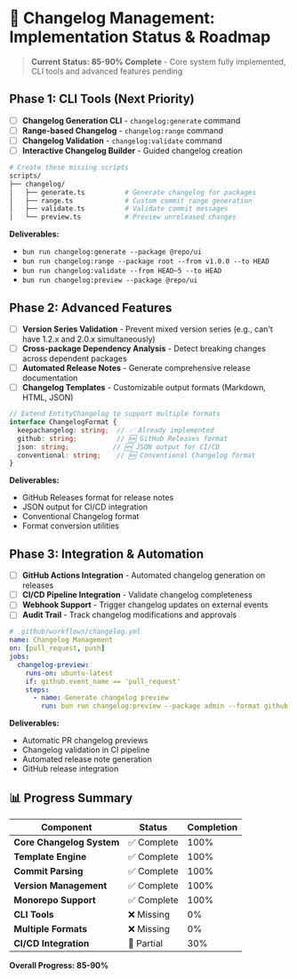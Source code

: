 # 📝 Changelog Management: Implementation Status & Roadmap

> **Current Status: 85-90% Complete** - Core system fully implemented, CLI tools and advanced features pending

## Phase 1: CLI Tools (Next Priority)
- [ ] **Changelog Generation CLI** - `changelog:generate` command
- [ ] **Range-based Changelog** - `changelog:range` command  
- [ ] **Changelog Validation** - `changelog:validate` command
- [ ] **Interactive Changelog Builder** - Guided changelog creation

```bash
# Create these missing scripts
scripts/
├── changelog/
│   ├── generate.ts          # Generate changelog for packages
│   ├── range.ts             # Custom commit range generation
│   ├── validate.ts          # Validate commit messages
│   └── preview.ts           # Preview unreleased changes
```

**Deliverables:**
- `bun run changelog:generate --package @repo/ui`
- `bun run changelog:range --package root --from v1.0.0 --to HEAD`
- `bun run changelog:validate --from HEAD~5 --to HEAD`
- `bun run changelog:preview --package @repo/ui`


## Phase 2: Advanced Features
- [ ] **Version Series Validation** - Prevent mixed version series (e.g., can't have 1.2.x and 2.0.x simultaneously)
- [ ] **Cross-package Dependency Analysis** - Detect breaking changes across dependent packages
- [ ] **Automated Release Notes** - Generate comprehensive release documentation
- [ ] **Changelog Templates** - Customizable output formats (Markdown, HTML, JSON)

```typescript
// Extend EntityChangelog to support multiple formats
interface ChangelogFormat {
  keepachangelog: string;  // ✅ Already implemented
  github: string;          // 🆕 GitHub Releases format
  json: string;           // 🆕 JSON output for CI/CD
  conventional: string;    // 🆕 Conventional Changelog format
}
```

**Deliverables:**
- GitHub Releases format for release notes
- JSON output for CI/CD integration
- Conventional Changelog format
- Format conversion utilities

## Phase 3: Integration & Automation
- [ ] **GitHub Actions Integration** - Automated changelog generation on releases
- [ ] **CI/CD Pipeline Integration** - Validate changelog completeness
- [ ] **Webhook Support** - Trigger changelog updates on external events
- [ ] **Audit Trail** - Track changelog modifications and approvals

```yaml
# .github/workflows/changelog.yml
name: Changelog Management
on: [pull_request, push]
jobs:
  changelog-preview:
    runs-on: ubuntu-latest
    if: github.event_name == 'pull_request'
    steps:
      - name: Generate changelog preview
        run: bun run changelog:preview --package admin --format github
```

**Deliverables:**
- Automatic PR changelog previews
- Changelog validation in CI pipeline
- Automated release note generation
- GitHub release integration

## 📊 Progress Summary

| Component | Status | Completion |
|-----------|--------|------------|
| **Core Changelog System** | ✅ Complete | 100% |
| **Template Engine** | ✅ Complete | 100% |
| **Commit Parsing** | ✅ Complete | 100% |
| **Version Management** | ✅ Complete | 100% |
| **Monorepo Support** | ✅ Complete | 100% |
| **CLI Tools** | ❌ Missing | 0% |
| **Multiple Formats** | ❌ Missing | 0% |
| **CI/CD Integration** | 🔄 Partial | 30% |

**Overall Progress: 85-90%**

